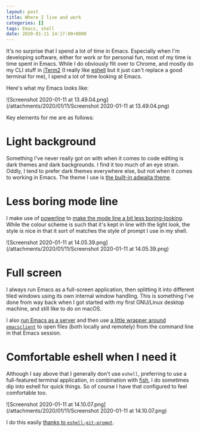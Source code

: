 ```yaml
---
layout: post
title: Where I live and work
categories: []
tags: Emacs, shell
date: 2020-01-11 14:17:00+0000
---
```


It's no surprise that I spend a lot of time in Emacs. Especially when I'm
developing software, either for work or for personal fun, most of my time is
time spent in Emacs. While I do obviously flit over to Chrome, and mostly do
my CLI stuff in [iTerm2](https://iterm2.com/) (I really like
[eshell](https://www.gnu.org/software/emacs/manual/html_mono/eshell.html)
but it just can't replace a good terminal for me), I spend a lot of time
looking at Emacs.

Here's what my Emacs looks like:

![Screenshot 2020-01-11 at 13.49.04.png](/attachments/2020/01/11/Screenshot 2020-01-11 at 13.49.04.png)

Key elements for me are as follows:

# Light background

Something I've never really got on with when it comes to code editing is
dark themes and dark backgrounds. I find it too much of an eye strain.
Oddly, I tend to prefer dark themes everywhere else, but not when it comes
to working in Emacs. The theme I use is [the built-in adwaita
theme](https://github.com/davep/.emacs.d/blob/b9a3df42f0708eabc31a6176d69a67bbdf31a087/init.d/init-style.el#L12-L13).

# Less boring mode line

I make use of [powerline](https://github.com/milkypostman/powerline) to
[make the mode line a bit less
boring-looking](https://github.com/davep/.emacs.d/blob/b9a3df42f0708eabc31a6176d69a67bbdf31a087/init.d/packages/init-packages-melpa.el#L386-L399).
While the colour scheme is such that it's kept in line with the light look,
the style is nice in that it sort of matches the style of prompt I use in my
shell.

![Screenshot 2020-01-11 at 14.05.39.png](/attachments/2020/01/11/Screenshot 2020-01-11 at 14.05.39.png)

# Full screen

I always run Emacs as a full-screen application, then splitting it into
different tiled windows using its own internal window handling. This is
something I've done from way back when I got started with my first GNU/Linux
desktop machine, and still like to do on macOS.

I also [run Emacs as a server](https://github.com/davep/longmacs.el) and
then use [a little wrapper around `emacsclient`](https://github.com/davep/e)
to open files (both locally and remotely) from the command line in that
Emacs session.

# Comfortable eshell when I need it

Although I say above that I generally don't use `eshell`, preferring to use
a full-featured terminal application, in combination with
[fish](https://fishshell.com/), I do sometimes dip into eshell for quick
things. So of course I have that configured to feel comfortable too.

![Screenshot 2020-01-11 at 14.10.07.png](/attachments/2020/01/11/Screenshot 2020-01-11 at 14.10.07.png)

I do this easily [thanks to
`eshell-git-prompt`](https://github.com/davep/.emacs.d/blob/b9a3df42f0708eabc31a6176d69a67bbdf31a087/init.d/packages/init-packages-melpa.el#L181-L192).

[//]: # (2020-01-11-where-i-live-and-work.md ends here)
